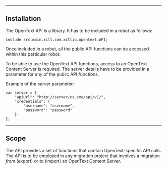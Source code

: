 ---------------------
Installation
---------------------

The OpenText API is a library. It has to be included in a robot as follows:

`include src.main.xill.com.xillio.opentext.API;` 

Once included in a robot, all the public API functions can be accessed within this particular robot.

To be able to use the OpenText API functions, access to an OpenText Content Server is required.
The server details have to be provided in a parameter for any of the public API functions. 

Example of the *server* parameter:

    var server = {
    	"apiUrl": "http://server/cs.exe/api/v1/",
    	"credentials": {
    		"username": "username",
    		"password": "password"
    	}
    };

  

---------------------
Scope
---------------------

The API provides a set of functions that contain OpenText-specific API calls. The API is to be employed in any migration project that involves a migration *from*  (export) or *to* (import) an OpenText Content Server.

